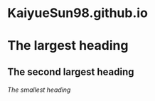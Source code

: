 # KaiyueSun98.github.io
# The largest heading
## The second largest heading
###### The smallest heading
